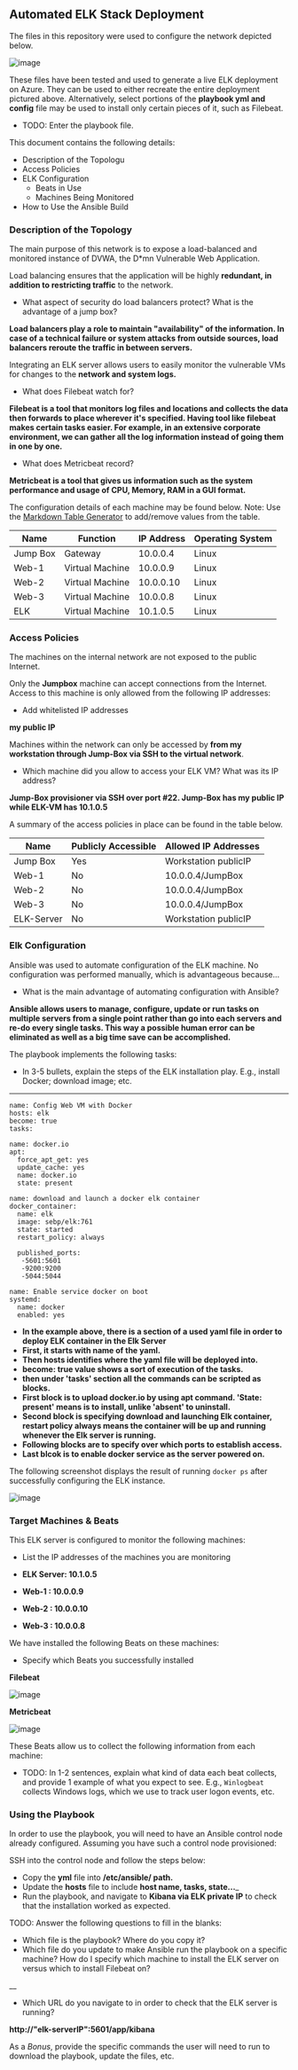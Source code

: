 ## Automated ELK Stack Deployment

The files in this repository were used to configure the network depicted below.

![image](https://user-images.githubusercontent.com/95233170/161276294-949d4a64-d3cf-4987-8763-24ce4f65cea8.png)



These files have been tested and used to generate a live ELK deployment on Azure. They can be used to either recreate the entire deployment pictured above. Alternatively, select portions of the __playbook yml and config__ file may be used to install only certain pieces of it, such as Filebeat.

  - TODO: Enter the playbook file.

This document contains the following details:

- Description of the Topologu
- Access Policies
- ELK Configuration
  - Beats in Use
  - Machines Being Monitored
- How to Use the Ansible Build


### Description of the Topology

The main purpose of this network is to expose a load-balanced and monitored instance of DVWA, the D*mn Vulnerable Web Application.

Load balancing ensures that the application will be highly __redundant, in addition to restricting traffic__ to the network.
- What aspect of security do load balancers protect? What is the advantage of a jump box?

__Load balancers play a role to maintain "availability" of the information. In case of a technical failure or system attacks from outside sources, load balancers reroute the traffic in between servers.__  

Integrating an ELK server allows users to easily monitor the vulnerable VMs for changes to the __network and system logs.__
- What does Filebeat watch for?

__Filebeat is a tool that monitors log files and locations and collects the data then forwards to place wherever it's specified. Having tool like filebeat makes certain tasks easier. For example, in an extensive corporate environment, we can gather all the log information instead of going them in one by one.__
- What does Metricbeat record?
 
__Metricbeat is a tool that gives us information such as the system performance and usage of CPU, Memory, RAM in a GUI format.__

The configuration details of each machine may be found below.
Note: Use the [Markdown Table Generator](http://www.tablesgenerator.com/markdown_tables) to add/remove values from the table.

| Name     | Function         | IP Address | Operating System |
|----------|------------------|------------|------------------|
| Jump Box | Gateway          | 10.0.0.4   | Linux            |
| Web-1    | Virtual Machine  | 10.0.0.9   | Linux            |
| Web-2    | Virtual Machine  | 10.0.0.10  | Linux            |
| Web-3    | Virtual Machine  | 10.0.0.8   | Linux            |
| ELK      | Virtual Machine  | 10.1.0.5   | Linux            |


### Access Policies

The machines on the internal network are not exposed to the public Internet. 

Only the __Jumpbox__ machine can accept connections from the Internet. Access to this machine is only allowed from the following IP addresses:
- Add whitelisted IP addresses

__my public IP__

Machines within the network can only be accessed by __from my workstation through Jump-Box via SSH to the virtual network__.
-  Which machine did you allow to access your ELK VM? What was its IP address?
  
__Jump-Box provisioner via SSH over port #22. Jump-Box has my public IP while ELK-VM has 10.1.0.5__ 

A summary of the access policies in place can be found in the table below.

| Name      | Publicly Accessible | Allowed IP Addresses |
|-----------|---------------------|----------------------|
| Jump Box  | Yes                 | Workstation publicIP |
| Web-1     | No                  | 10.0.0.4/JumpBox     |
| Web-2     | No                  | 10.0.0.4/JumpBox     |
| Web-3     | No                  | 10.0.0.4/JumpBox     |
| ELK-Server| No                  | Workstation publicIP |

### Elk Configuration

Ansible was used to automate configuration of the ELK machine. No configuration was performed manually, which is advantageous because...
- What is the main advantage of automating configuration with Ansible?
 
__Ansible allows users to manage, configure, update or run tasks on multiple servers from a single point rather than go into each servers and re-do every single tasks. This way a possible human error can be eliminated as well as a big time save can be accomplished.__

The playbook implements the following tasks:
- In 3-5 bullets, explain the steps of the ELK installation play. E.g., install Docker; download image; etc.
---
  
    name: Config Web VM with Docker
    hosts: elk
    become: true
    tasks:
   
    name: docker.io
    apt:
      force_apt_get: yes
      update_cache: yes
      name: docker.io
      state: present

    name: download and launch a docker elk container
    docker_container:
      name: elk
      image: sebp/elk:761
      state: started
      restart_policy: always

      published_ports:
       -5601:5601
       -9200:9200
       -5044:5044
       
    name: Enable service docker on boot
    systemd:
      name: docker
      enabled: yes
      
 - __In the example above, there is a section of a used yaml file in order to deploy ELK container in the Elk Server__
 - __First, it starts with name of the yaml.__
 - __Then hosts identifies where the yaml file will be deployed into.__
 - __become: true value shows a sort of execution of the tasks.__
 - __then under 'tasks' section all the commands can be scripted as blocks.__
 - __First block is to upload docker.io by using apt command. 'State: present' means is to install, unlike 'absent' to uninstall.__
 - __Second block is specifying download and launching Elk container, restart policy always means the container will be up and running whenever the Elk server is running.__
 - __Following blocks are to specify over which ports to establish access.__
 - __Last blcok is to enable docker service as the server powered on.__

The following screenshot displays the result of running `docker ps` after successfully configuring the ELK instance.

![image](https://user-images.githubusercontent.com/95233170/161361048-bf935559-332d-457a-a796-3b3bef1d24ec.png)

### Target Machines & Beats
This ELK server is configured to monitor the following machines:
- List the IP addresses of the machines you are monitoring

- __ELK Server: 10.1.0.5__
- __Web-1 : 10.0.0.9__
- __Web-2 : 10.0.0.10__
- __Web-3 : 10.0.0.8__

We have installed the following Beats on these machines:
- Specify which Beats you successfully installed
 
__Filebeat__

![image](https://user-images.githubusercontent.com/95233170/161408907-2050f4a3-ebaf-4f0d-b297-8f2f1b963d71.png)

__Metricbeat__

![image](https://user-images.githubusercontent.com/95233170/161363679-1715b077-872d-4f50-bf30-978f968671d8.png)

These Beats allow us to collect the following information from each machine:
- TODO: In 1-2 sentences, explain what kind of data each beat collects, and provide 1 example of what you expect to see. E.g., `Winlogbeat` collects Windows logs, which we use to track user logon events, etc.

### Using the Playbook
In order to use the playbook, you will need to have an Ansible control node already configured. Assuming you have such a control node provisioned: 

SSH into the control node and follow the steps below:
- Copy the __yml__ file into __/etc/ansible/ path.__
- Update the __hosts__ file to include __host name, tasks, state...___   
- Run the playbook, and navigate to __Kibana via ELK private IP__ to check that the installation worked as expected.

TODO: Answer the following questions to fill in the blanks:
- Which file is the playbook? Where do you copy it?
- Which file do you update to make Ansible run the playbook on a specific machine? How do I specify which machine to install the ELK server on versus which to install Filebeat on?

__

- Which URL do you navigate to in order to check that the ELK server is running?

 __http://"elk-serverIP":5601/app/kibana__

As a *Bonus*, provide the specific commands the user will need to run to download the playbook, update the files, etc.
